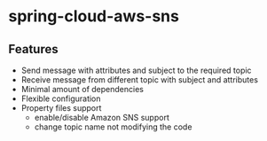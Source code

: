 # spring-cloud-aws-sns



## Features
* Send message with attributes and subject to the required topic
* Receive message from different topic with subject and attributes
* Minimal amount of dependencies
* Flexible configuration
* Property files support
  * enable/disable Amazon SNS support
  * change topic name not modifying the code
